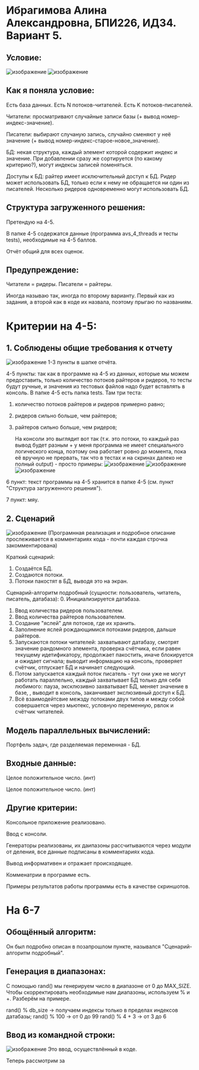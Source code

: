 # Ибрагимова Алина Александровна, БПИ226, ИДЗ4. Вариант 5.
## Условие:
![изображение](https://github.com/AlinaMalinafff/AVS/assets/150148650/c4e68ca4-50d1-4c81-9e29-492357752829)
![изображение](https://github.com/AlinaMalinafff/AVS/assets/150148650/13b49712-5171-4988-bc14-ecd3a978ed5f)

## Как я поняла условие:
Есть база данных. Есть N потоков-читателей. Есть K потоков-писателей. 

Читатели: просматривают случайные записи базы (+ вывод номер-индекс-значение).

Писатели: выбирают случаную запись, случайно сменяют у неё значение (+ вывод номер-индекс-старое-новое_значение). 

БД: некая структура, каждый элемент которой содержит индекс и значение. При добавлении сразу же сортируется (по какому критерию?), могут индексы записей поменяться.

Доступы к БД: райтер имеет исключительный доступ к БД. Ридер может использовать БД, только если к нему не обращается ни один из писателей. Несколько ридеров одновременно могут использовать БД.

## Структура загруженного решения:
Претендую на 4-5.

В папке 4-5 содержатся данные (программа avs_4_threads и тесты tests), необходимые на 4-5 баллов.

Отчёт общий для всех оценок.

## Предупреждение:
Читатели = ридеры.
Писатели = райтеры.

Иногда называю так, иногда по второму варианту. Первый как из задания, а второй как в коде их назвала, поэтому прыгаю по названиям.

# Критерии на 4-5:
## 1. Соблюдены общие требования к отчету
![изображение](https://github.com/AlinaMalinafff/AVS/assets/150148650/6d9ff87a-688e-40ea-a75e-db7b266e92db)
1-3 пункты в шапке отчёта.

4-5 пункты: так как в программе на 4-5 из данных, которые мы можем предоставить, только количество потоков райтеров и ридеров, то тесты будут ручные, и значения из тестовых файлов надо будет вставлять в консоль. В папке 4-5 есть папка tests. Там три теста:

1) количество потоков райтеров и ридеров примерно равно;
2) ридеров сильно больше, чем райтеров;
3) райтеров сильно больше, чем ридеров;

   На консоли это выглядит вот так (т.к. это потоки, то каждый раз вывод будет разным + у меня программа не имеет специального логического конца, поэтому она работает ровно до момента, пока её вручную не прервать, так что в тестах и на скринах далеко не полный output) - просто примеры:
   ![изображение](https://github.com/AlinaMalinafff/AVS/assets/150148650/2b034cc4-3325-454c-88d7-2b422021e845)
   ![изображение](https://github.com/AlinaMalinafff/AVS/assets/150148650/923a60b1-4328-41ca-9528-dba2e98efad3)
   ![изображение](https://github.com/AlinaMalinafff/AVS/assets/150148650/ac3676a9-4d5d-4314-b994-19bc02beee56)

6 пункт: текст программы на 4-5 хранится в папке 4-5 (см. пункт "Структура загруженного решения").

7 пункт: мяу.

## 2. Сценарий
![изображение](https://github.com/AlinaMalinafff/AVS/assets/150148650/069290ea-141b-4759-8a86-bdfe577bd1a4)
(Програмнная реализация и подробное описание прослеживается в комментариях кода - почти каждая строчка закомментирована)

Краткий сценарий: 
1. Создаётся БД.
2. Создаются потоки.
3. Потоки пакостят в БД, выводя это на экран.

Сценарий-алгоритм подробный (сущности: пользователь, читатель, писатель, датабаза):
0. Инициализируется датабаза.
1. Ввод количества ридеров пользователем.
2. Ввод количества райтеров пользователем.
3. Создание "яслей" для потоков, где их хранить.
4. Заполнение яслей рождающимися потоками ридеров, дальше райтеров.
5. Запускаются потоки читателей: захватывают датабазу, смотрят значение рандомного элемента, проверка счётчика, если равен текущему идетификатору, продолжает пакостить, иначе блокируется и ожидает сигнала; выводит информацию на консоль, проверяет счётчик, отпускает БД и начинает следующий.
6. Потом запускается каждый поток писатель - тут они уже не могут работать параллельно, каждый захватывает БД только для себя любимого: пауза, эксклюзивно захватывает БД, меняет значение в базе, , выводит в консоль, заканчивает экслюзивный доступ к БД.
7. Всё взаимодейтсвие межзду потоками двух типов и между собой совершается через мьютекс, условную переменную, рвлок и счётчик читателей.

## Модель параллельных вычислений:
Портфель задач, где разделяемая переменная - БД.

## Входные данные:
Целое положительное число. (инт)

Целое положительное число. (инт)

## Другие критерии:
Консольное приложение реализовано.

Ввод с консоли.

Генераторы реализованы, их даипазоны рассчитываются через модули от деления, все данные подписаны в комментариях кода.

Вывод информативен и отражает происходящее.

Комменатрии в программе есть.

Примеры результатов работы программы есть в качестве скриншотов.

# На 6-7
## Обощённый алгоритм:
Он был подробно описан в позапрошлом пункте, назывался "Сценарий-алгоритм подробный".

## Генерация в диапазонах:
С помощью rand() мы генерируем число в диапазоне от 0 до MAX_SIZE. Чтобы скорректировать необходимые нам диапазоны, используем % и +. Разберём на примере.

rand() % db_size -> получаем индексы только в пределах индексов датабазы;
rand() % 100 -> от 0 до 99
rand() % 4 + 3 -> от 3 до 6

## Ввод из командной строки:
![изображение](https://github.com/AlinaMalinafff/AVS/assets/150148650/d9fe1aa4-b1f9-44a0-b000-ba4a01dc1cbf)
Это ввод, осуществлённый в коде.

Теперь рассмотрим за

   

